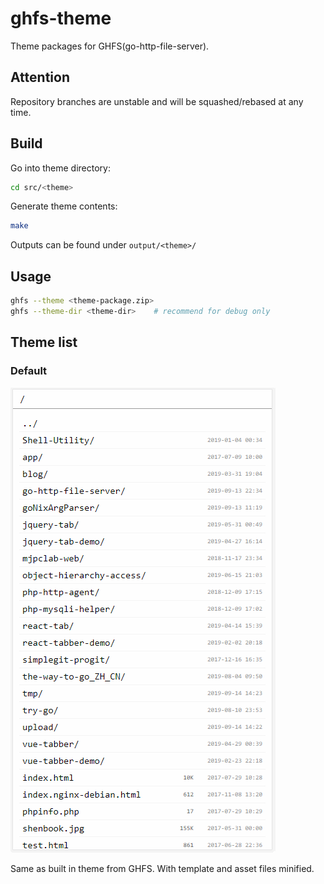 # ghfs-theme

Theme packages for GHFS(go-http-file-server).

## Attention
Repository branches are unstable and will be squashed/rebased at any time.

## Build
Go into theme directory:
```sh
cd src/<theme>
```

Generate theme contents:
```sh
make
```

Outputs can be found under `output/<theme>/`

## Usage
```sh
ghfs --theme <theme-package.zip>
ghfs --theme-dir <theme-dir>	# recommend for debug only
```

## Theme list

### Default
![default theme](doc/img/ghfs.gif)

Same as built in theme from GHFS. With template and asset files minified.
